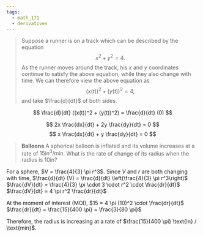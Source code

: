 ```yaml
---
tags:
  - math_171
  - derivatives
---
```


> Suppose a runner is on a track which can be described by the equation
> $$ x^2 + y^2 = 4. $$
> As the runner moves around the track, his $x$ and $y$ coordinates continue to satisfy the above equation, while they also change with time. We can therefore view the above equation as
> $$ (x(t))^2 + (y(t))^2 = 4, $$
> and take $\frac{d}{dt}$ of both sides.

$$ \frac{d}{dt} ((x(t))^2 + (y(t))^2) = \frac{d}{dt} (0) $$

$$ 2x \frac{dx}{dt} + 2y \frac{dy}{dt} = 0 $$
$$ x \frac{dx}{dt} + y \frac{dy}{dt} = 0 $$

> **Balloons**
> A spherical balloon is inflated and its volume increases at a rate of $15 \text{in}^3 / \text{min}$. What is the rate of change of its radius when the radius is $10 \text{in}$?

For a sphere, $V = \frac{4}{3} \pi r^3$.
Since $V$ and $r$ are both changing with time,
$\frac{d}{dt} (V) = \frac{d}{dt} \left(\frac{4}{3} \pi r^3\right)$
$\frac{dV}{dt} = \frac{4}{3} \pi \cdot 3 \cdot r^2 \cdot \frac{dr}{dt}$
$\frac{dV}{dt} = 4 \pi r^2 \frac{dr}{dt}$

At the moment of interest (MOI),
$15 = 4 \pi (10)^2 \cdot \frac{dr}{dt}$
$\frac{dr}{dt} = \frac{15}{400 \pi} = \frac{3}{80 \pi}$

Therefore, the radius is increasing at a rate of $\frac{15}{400 \pi} \text{in} / \text{min}$.